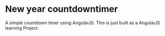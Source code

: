 # New year countdowntimer

A simple countdown timer using AngularJS. This is just built as a AngularJS learning Project.

